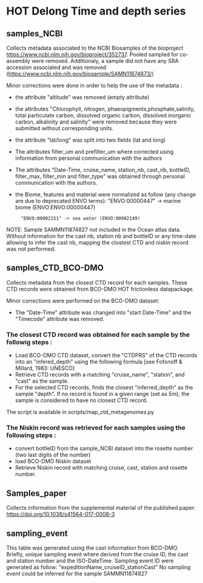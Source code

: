 # HOT Delong Time and depth series

## samples_NCBI
Collects metadata associated to the NCBI Biosamples of the bioproject https://www.ncbi.nlm.nih.gov/bioproject/352737. Pooled sampled for co-assembly were removed. Additionaly, a sample did not have any SRA accession associated and was removed (https://www.ncbi.nlm.nih.gov/biosample/SAMN11874873/)

Minor corrections were done in order to help the use of the metadata :
- the attribute "altitude" was removed (empty attribute)
- the attributes "Chlorophyll, nitrogen, phaeopigments,phosphate,salinity, total particulate carbon, dissolved organic carbon, dissolved inorganic carbon, alkalinity and salinity" were removed because they were submitted without corresponding units.
- the attribute "lat/long" was split into two fields (lat and long)
- The attributes filter_um and prefilter_um where corrected using information from personal communication with the authors
- The attributes "Date-Time, cruise_name, station_nb, cast_nb, bottleID, filter_max, filter_min and filter_type" was obtained through personal communication with the authors.
- the Biome, features and material were normalized as follow (any change are due to deprecated ENVO terms):
		"ENVO:00000447" -> marine biome (ENVO:ENVO:00000447)

		"ENVO:00002151" -> sea water (ENVO:00002149)


NOTE: Sample SAMMN11874827 not included in the Ocean atlas data. Without information for the cast nb, station nb and bottleID or any time-date allowing to infer the cast nb, mapping the clostest CTD and niskin record was not performed.


## samples_CTD_BCO-DMO
Collects metadata from the closest CTD record for each samples. These CTD records were obtained from BCO-DMO HOT frictionless datapackage. 

Minor corrections were performed on the BCO-DMO dataset:
- The "Date-Time" attribute was changed into "start Date-Time" and the "Timecode" attribute was removed.

### The closest CTD record was obtained for each sample by the followig steps :
  - Load BCO-DMO CTD dataset, convert the "CTDPRS" of the CTD records into an "infered_depth" using the following formula  [see Fofonoff & Millard, 1983: UNESCO]
  - Retrieve CTD records with a matching "cruise_name", "station", and "cast" as the sample.
  - For the selected CTD records, finds the closest "inferred_depth" as the sample "depth". If no record is found in a given range (set as 5m), the sample is considered to have no closest CTD record.

The script is available in scripts/map_ctd_metagenomes.py

### The Niskin record was retrieved for each samples using the following steps :
- convert bottleID from the sample_NCBI dataset into the rosette number (two last digits of the number)
- load BCO-DMO Niskin dataset
- Retrieve Niskin record with matching cruise, cast, station and rosette number.

## Samples_paper
Collects information from the supplemental material of the published paper: https://doi.org/10.1038/s41564-017-0008-3

## sampling_event
This table was generated using the cast information from BCO-DMO. Briefly, unique sampling event where derived from the cruise ID, the cast and station number and the ISO-DateTime.
Sampling event ID were generated as follow: "expeditionName_cruiseID_stationCast"
No sampling event could be inferred for the sample SAMMN11874827




